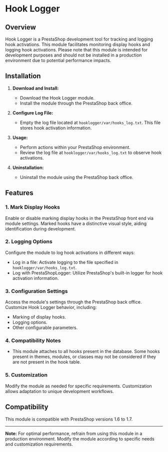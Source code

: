 # Hook Logger

## Overview

Hook Logger is a PrestaShop development tool for tracking and logging hook activations. This module facilitates monitoring display hooks and logging hook activations. Please note that this module is intended for development purposes and should not be installed in a production environment due to potential performance impacts.

## Installation

1. **Download and Install:**
   - Download the Hook Logger module.
   - Install the module through the PrestaShop back office.

2. **Configure Log File:**
   - Empty the log file located at `hooklogger/var/hooks_log.txt`. This file stores hook activation information.

3. **Usage:**
   - Perform actions within your PrestaShop environment.
   - Review the log file at `hooklogger/var/hooks_log.txt` to observe hook activations.

4. **Uninstallation:**
   - Uninstall the module using the PrestaShop back office.

## Features

### 1. Mark Display Hooks

Enable or disable marking display hooks in the PrestaShop front end via module settings. Marked hooks have a distinctive visual style, aiding identification during development.

### 2. Logging Options

Configure the module to log hook activations in different ways:
   - Log in a file: Activate logging to the file specified in `hooklogger/var/hooks_log.txt`.
   - Log with PrestaShopLogger: Utilize PrestaShop's built-in logger for hook activation information.

### 3. Configuration Settings

Access the module's settings through the PrestaShop back office. Customize Hook Logger behavior, including:
   - Marking of display hooks.
   - Logging options.
   - Other configurable parameters.

### 4. Compatibility Notes

- This module attaches to all hooks present in the database. Some hooks present in themes, modules, or classes may not be considered if they are not present in the hook table.

### 5. Customization

Modify the module as needed for specific requirements. Customization allows adaptation to unique development workflows.

## Compatibility

This module is compatible with PrestaShop versions 1.6 to 1.7.

---

**Note:** For optimal performance, refrain from using this module in a production environment. Modify the module according to specific needs and customization requirements.